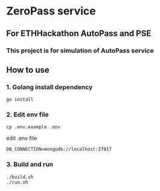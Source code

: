 # ZeroPass service
## For ETHHackathon AutoPass and PSE 
### This project is for simulation of AutoPass service

## How to use
### 1. Golang install dependency
```
go install
```

### 2. Edit env file
```
cp .env.example .env
```
edit .env file
```azure
DB_CONNECTION=mongodb://localhost:27017
```
### 3. Build and run
```
./build.sh
./run.sh
```

